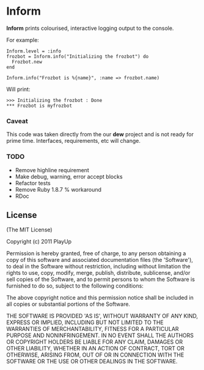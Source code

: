 # Inform

**Inform** prints colourised, interactive logging output to the console.

For example:

    Inform.level = :info
    frozbot = Inform.info("Initializing the frozbot") do
      Frozbot.new
    end
    
    Inform.info("Frozbot is %{name}", :name => frozbot.name)

Will print:

    >>> Initializing the frozbot : Done
    *** Frozbot is myfrozbot

### Caveat

This code was taken directly from the our **dew** project and is not ready for prime time. Interfaces,
requirements, etc will change.

### TODO

 * Remove highline requirement
 * Make debug, warning, error accept blocks
 * Refactor tests
 * Remove Ruby 1.8.7 % workaround
 * RDoc
 
## License

(The MIT License)

Copyright (c) 2011 PlayUp

Permission is hereby granted, free of charge, to any person obtaining
a copy of this software and associated documentation files (the
'Software'), to deal in the Software without restriction, including
without limitation the rights to use, copy, modify, merge, publish,
distribute, sublicense, and/or sell copies of the Software, and to
permit persons to whom the Software is furnished to do so, subject to
the following conditions:

The above copyright notice and this permission notice shall be
included in all copies or substantial portions of the Software.

THE SOFTWARE IS PROVIDED 'AS IS', WITHOUT WARRANTY OF ANY KIND,
EXPRESS OR IMPLIED, INCLUDING BUT NOT LIMITED TO THE WARRANTIES OF
MERCHANTABILITY, FITNESS FOR A PARTICULAR PURPOSE AND NONINFRINGEMENT.
IN NO EVENT SHALL THE AUTHORS OR COPYRIGHT HOLDERS BE LIABLE FOR ANY
CLAIM, DAMAGES OR OTHER LIABILITY, WHETHER IN AN ACTION OF CONTRACT,
TORT OR OTHERWISE, ARISING FROM, OUT OF OR IN CONNECTION WITH THE
SOFTWARE OR THE USE OR OTHER DEALINGS IN THE SOFTWARE.